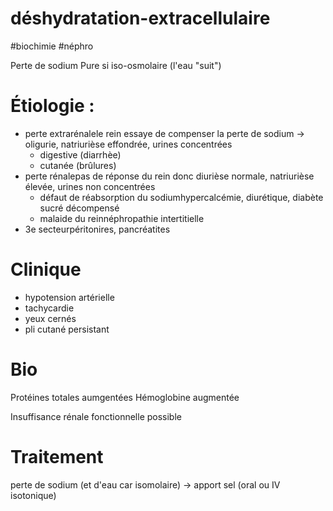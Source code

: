 # déshydratation-extracellulaire
#biochimie #néphro 


Perte de sodium
Pure si iso-osmolaire (l'eau "suit") 


# Étiologie :


- perte extrarénalele rein essaye de compenser la perte de sodium -> oligurie, natriurièse effondrée, urines concentrées 
    - digestive (diarrhèe) 
    - cutanée (brûlures) 
- perte rénalepas de réponse du rein donc diurièse normale, natriurièse élevée, urines non concentrées 
    - défaut de réabsorption du sodiumhypercalcémie, diurétique, diabète sucré décompensé 
    - malaide du reinnéphropathie intertitielle 
- 3e secteurpéritonires, pancréatites 


# Clinique


- hypotension artérielle 
- tachycardie 
- yeux cernés 
- pli cutané persistant 


# Bio


Protéines totales aumgentées
Hémoglobine augmentée 

Insuffisance rénale fonctionnelle possible 


# Traitement


perte de sodium (et d'eau car isomolaire) -> apport sel (oral ou
IV isotonique) 

